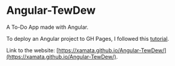 # Angular-TewDew
A To-Do App made with Angular.

To deploy an Angular project to GH Pages, I followed this [tutorial](https://medium.com/tech-insights/how-to-deploy-angular-apps-to-github-pages-gh-pages-896c4e10f9b4).

Link to the website: [https://xamata.github.io/Angular-TewDew/](https://xamata.github.io/Angular-TewDew/).

